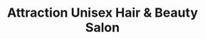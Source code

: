 ---
title: "Attraction Unisex Hair & Beauty Salon"
url: /jamaica/attraction-unisex-hair-and-beauty-salon/
shop: hairdresser
---